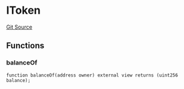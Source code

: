 # IToken
[Git Source](https://github.com/thrackle-io/rules-protocol/blob/63b22fe4cc7ce8c74a4c033635926489351a3581/src/token/ProtocolERC721Handler.sol)


## Functions
### balanceOf


```solidity
function balanceOf(address owner) external view returns (uint256 balance);
```

